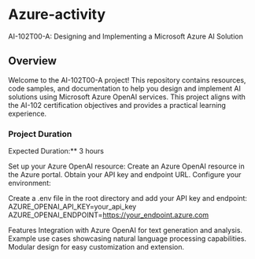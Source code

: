 # Azure-activity

AI-102T00-A: Designing and Implementing a Microsoft Azure AI Solution

## Overview
Welcome to the AI-102T00-A project! This repository contains resources, code samples, and documentation to help you design and implement AI solutions using Microsoft Azure OpenAI services. This project aligns with the AI-102 certification objectives and provides a practical learning experience.

### Project Duration
Expected Duration:** 3 hours

Set up your Azure OpenAI resource:
Create an Azure OpenAI resource in the Azure portal.
Obtain your API key and endpoint URL.
Configure your environment:

Create a .env file in the root directory and add your API key and endpoint:
AZURE_OPENAI_API_KEY=your_api_key
AZURE_OPENAI_ENDPOINT=https://your_endpoint.azure.com

Features
Integration with Azure OpenAI for text generation and analysis.
Example use cases showcasing natural language processing capabilities.
Modular design for easy customization and extension.
